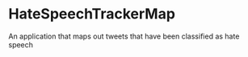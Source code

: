 # HateSpeechTrackerMap
An application that maps out tweets that have been classified as hate speech
